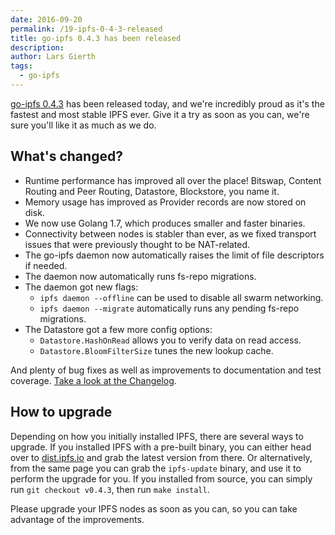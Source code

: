 ```yaml
---
date: 2016-09-20
permalink: /19-ipfs-0-4-3-released
title: go-ipfs 0.4.3 has been released
description:
author: Lars Gierth
tags:
  - go-ipfs
---
```


[go-ipfs 0.4.3](https://dist.ipfs.io/#go-ipfs) has been released today,
and we're incredibly proud as it's the fastest and most stable IPFS ever.
Give it a try as soon as you can, we're sure you'll like it as much as we do.

## What's changed?

- Runtime performance has improved all over the place!
  Bitswap, Content Routing and Peer Routing, Datastore, Blockstore, you name it.
- Memory usage has improved as Provider records are now stored on disk.
- We now use Golang 1.7, which produces smaller and faster binaries.
- Connectivity between nodes is stabler than ever,
  as we fixed transport issues that were previously thought to be NAT-related.
- The go-ipfs daemon now automatically raises the limit of file descriptors if needed.
- The daemon now automatically runs fs-repo migrations.
- The daemon got new flags:
  - `ipfs daemon --offline` can be used to disable all swarm networking.
  - `ipfs daemon --migrate` automatically runs any pending fs-repo migrations.
- The Datastore got a few more config options:
  - `Datastore.HashOnRead` allows you to verify data on read access.
  - `Datastore.BloomFilterSize` tunes the new lookup cache.

And plenty of bug fixes as well as improvements to documentation and test coverage.
[Take a look at the Changelog](https://github.com/ipfs/go-ipfs/blob/master/CHANGELOG.md).

## How to upgrade

Depending on how you initially installed IPFS, there are several ways to
upgrade. If you installed IPFS with a pre-built binary, you can either head over
to [dist.ipfs.io](https://dist.ipfs.io/#go-ipfs) and grab the latest version
from there. Or alternatively, from the same page you can grab the `ipfs-update`
binary, and use it to perform the upgrade for you. If you installed from
source, you can simply run `git checkout v0.4.3`, then run `make install`.

Please upgrade your IPFS nodes as soon as you can,
so you can take advantage of the improvements.
